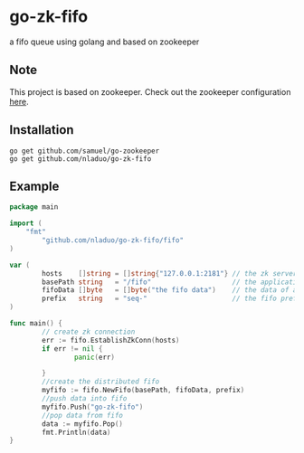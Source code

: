 # go-zk-fifo
a fifo queue using golang and based on zookeeper

## Note
This project is based on zookeeper. Check out the zookeeper configuration <a href="http://zookeeper.apache.org/doc/r3.4.6/zookeeperStarted.html">here</a>.

## Installation
```
go get github.com/samuel/go-zookeeper
go get github.com/nladuo/go-zk-fifo   
```
## Example
```go
package main

import (
    "fmt"
        "github.com/nladuo/go-zk-fifo/fifo"
)

var (
        hosts    []string = []string{"127.0.0.1:2181"} // the zk server list
        basePath string   = "/fifo"                    // the application znode, you can create it by your self
        fifoData []byte   = []byte("the fifo data")    // the data of application's znode
        prefix   string   = "seq-"                     // the fifo prefix
)

func main() {
        // create zk connection
        err := fifo.EstablishZkConn(hosts)
        if err != nil {
                panic(err)

        }
        //create the distributed fifo
        myfifo := fifo.NewFifo(basePath, fifoData, prefix)
        //push data into fifo
        myfifo.Push("go-zk-fifo")
        //pop data from fifo
        data := myfifo.Pop()
        fmt.Println(data)
}

```